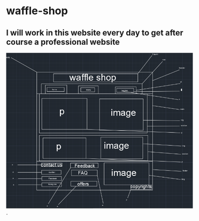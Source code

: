 # waffle-shop
## I will work in this website every day to get after course a professional website
![image](Capture.PNG).
